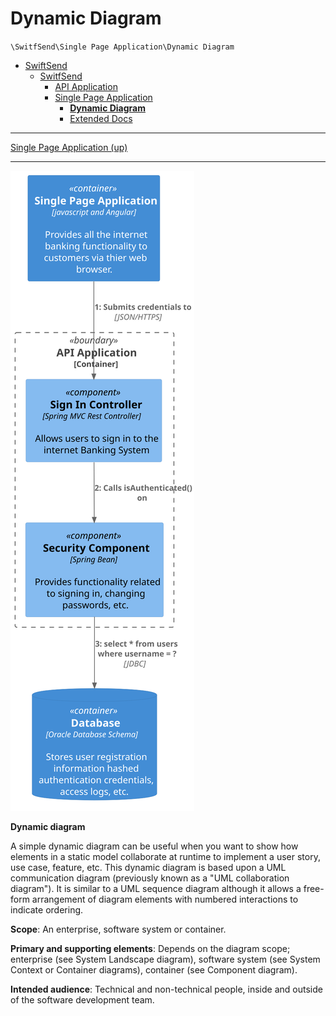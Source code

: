 # Dynamic Diagram

`\SwitfSend\Single Page Application\Dynamic Diagram`

* [SwiftSend](../../../README.md)
  * [SwitfSend](../../../SwitfSend/README.md)
    * [API Application](../../../SwitfSend/API%20Application/README.md)
    * [Single Page Application](../../../SwitfSend/Single%20Page%20Application/README.md)
      * [**Dynamic Diagram**](../../../SwitfSend/Single%20Page%20Application/Dynamic%20Diagram/README.md)
      * [Extended Docs](../../../SwitfSend/Single%20Page%20Application/Extended%20Docs/README.md)

---

[Single Page Application (up)](../../../SwitfSend/Single%20Page%20Application/README.md)

---

![diagram](dynamic.svg)

**Dynamic diagram**

A simple dynamic diagram can be useful when you want to show how elements in a static model collaborate at runtime to implement a user story, use case, feature, etc. This dynamic diagram is based upon a UML communication diagram (previously known as a "UML collaboration diagram"). It is similar to a UML sequence diagram although it allows a free-form arrangement of diagram elements with numbered interactions to indicate ordering.

**Scope**: An enterprise, software system or container.

**Primary and supporting elements**: Depends on the diagram scope; enterprise (see System Landscape diagram), software system (see System Context or Container diagrams), container (see Component diagram).

**Intended audience**: Technical and non-technical people, inside and outside of the software development team.
